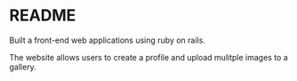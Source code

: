 # README

Built a front-end web applications using ruby on rails. 

The website allows users to create a profile and upload mulitple images to a gallery. 




